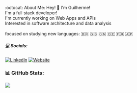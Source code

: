 :octocat: About Me:
Hey! 👋 I'm Guilherme!<br> I'm a full stack developer! <br>I'm currently working on Web Apps and APIs <br>Interested in software architecture and data analysis <br> <br>focused on studying new languages: 🇧🇷 🇬🇧 🇨🇳 🇩🇪 🇫🇷 🇯🇵 


##### 💻 Socials:
[![LinkedIn](https://img.shields.io/badge/LinkedIn-0077B5?style=for-the-badge&logo=linkedin&logoColor=white)](https://www.linkedin.com/in/guilherme-alacoc/)
[![Website](https://img.shields.io/badge/website-000000?style=for-the-badge&logo=About.me&logoColor=white)](https://www.alacoc.com) 

### 📊 GitHub Stats:
![](https://github-readme-stats.vercel.app/api/top-langs/?username=guilhermealacoc&theme=tokyonight&hide_border=false&include_all_commits=false&count_private=false&layout=compact)

<!-- Proudly created with GPRM ( https://gprm.itsvg.in ) -->

